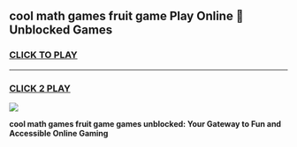
## cool math games fruit game Play Online 👋 Unblocked Games
<h3>
<a href="https://news.freeplayer.one?title=cool_math_games_fruit_game&ref=17CMG">CLICK TO PLAY</a></h3>
<hr>

<h3>
<a href="https://news.freeplayer.one?title=cool_math_games_fruit_game&ref=17CMG">CLICK 2 PLAY</a>
  
</h3>

<a href="https://news.freeplayer.one?title=cool_math_games_fruit_game&ref=17CMG/"><img src="https://clearcache.store/games.png"></a>


**cool math games fruit game games unblocked: Your Gateway to Fun and Accessible Online Gaming**
